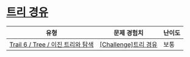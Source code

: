 # [트리 경유](https://www.codetree.ai/trails/complete/curated-cards/challenge-a-way-through-the-tree)

|유형|문제 경험치|난이도|
|---|---|---|
|[Trail 6 / Tree / 이진 트리와 탐색](https://www.codetree.ai/trail-info/intermediate-high/)|[[Challenge]트리 경유](https://www.codetree.ai/trails/complete/curated-cards/challenge-a-way-through-the-tree/)|보통|

